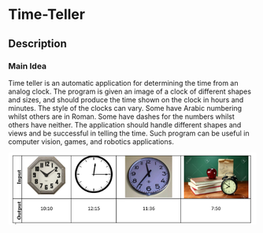 # Time-Teller
## Description
### Main Idea
Time teller is an automatic application for determining the time from an analog clock. The program is given an image of a clock of different shapes and sizes, and should produce the time shown on the clock in hours and minutes. 
The style of the clocks can vary. Some have Arabic numbering whilst others are in Roman. Some have dashes for the numbers whilst others have neither. The application should handle different shapes and views and be successful in telling the time. Such program can be useful in computer vision, games, and robotics applications.

![screenshot](/clocks.png)


